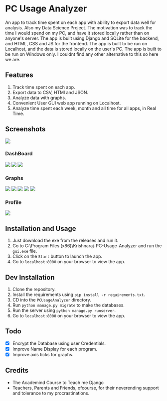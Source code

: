 # PC Usage Analyzer

An app to track time spent on each app with ability to export data well for analysis. Also my Data Science Project. The motivation was to track the time I would spend on my PC, and have it stored locally rather than on anyone's server. The app is built using Django and SQLite for the backend, and HTML, CSS and JS for the frontend. The app is built to be run on Localhost, and the data is stored locally on the user's PC. The app is built to be run on Windows only. I couldnt find any other alternative to this so here we are.

## Features

1. Track time spent on each app.
2. Export data to CSV, HTMl and JSON.
3. Analyze data with graphs.
4. Convenient User GUI web app running on Localhost.
5. Analyze time spent each week, month and all time for all apps, in Real Time.

## Screenshots

![](./screenshots/demo.gif)

### DashBoard

![](./screenshots/dashboard.png)
![](./screenshots/dashboard%202.png)
![](./screenshots/dashboard%203.png)

### Graphs

![](./screenshots/top%20apps.png)
![](./screenshots/hourly.png)
![](./screenshots/least%20used.png)
![](./screenshots/weekly.png)
![](./screenshots/least%20used.png)

### Profile

![](./screenshots/profile.png)

## Installation and Usage

1. Just download the exe from the releases and run it.
2. Go to C:\Program Files (x86)\Krishnaraj-PC-Usage-Analyzer and run the `gui.exe` file.
3. Click on the `Start` button to launch the app.
4. Go to `localhost:8000` on your browser to view the app.

## Dev Installation

1. Clone the repository.
2. Install the requirements using `pip install -r requirements.txt`.
3. CD into the `PCUsageAnalyzer` directory.
4. Run `python manage.py migrate` to make the databases.
5. Run the server using `python manage.py runserver`.
6. Go to `localhost:8000` on your browser to view the app.

## Todo

- [x] Encrypt the Database using user Credentials.
- [x] Improve Name Display for each program.
- [x] Improve axis ticks for graphs.

## Credits

- The Academind Course to Teach me Django
- Teachers, Parents and Friends, ofcourse, for their neverending support and tolerance to my procrastinations.
